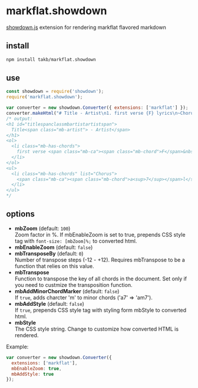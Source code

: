 # markflat.showdown
[showdown.js](https://github.com/showdownjs/showdown) extension for rendering markflat flavored markdown

## install
```sh
npm install takb/markflat.showdown
```

## use 
```javascript
const showdown = require('showdown');
require('markflat.showdown');

var converter = new showdown.Converter({ extensions: ['markflat'] });
converter.makeHtml("# Title - Artist\n1. first verse {F} lyrics\n~Chorus {a7}lyrics of {C}chorus")
/* output: 
<h1 id="titlespanclassmbartistartistspan">
  Title<span class="mb-artist"> - Artist</span>
</h1>
<ol>
  <li class="mb-has-chords">
    first verse <span class="mb-ca"><span class="mb-chord">F</span>&nbsp;&nbsp;&nbsp;</span>lyrics
  </li>
</ol>
<ul>
  <li class="mb-has-chords" list="Chorus">
    <span class="mb-ca"><span class="mb-chord">a<sup>7</sup></span>l</span>yrics of <span class="mb-ca"><span class="mb-chord">C</span>c</span>horus
  </li>
</ul>
*/
```
## options 
- **mbZoom** (default: `100`)  
Zoom factor in %. If mbEnableZoom is set to true, prepends CSS style tag with `font-size: [mbZoom]%;` to converted html.
- **mbEnableZoom** (default: `false`)
- **mbTransposeBy** (default: `0`)  
Number of transpose steps (-12 - +12). Requires mbTranspose to be a function that relies on this value.
- **mbTranspose**  
Function to transpose the key of all chords in the document. Set only if you need to custmize the transposition function.
- **mbAddMinorChordMarker** (default: `false`)  
If `true`, adds charcter 'm' to minor chords ('a7' => 'am7').
- **mbAddStyle** (default: `false`)  
If `true`, prepends CSS style tag with styling form mbStyle to converted html.
- **mbStyle**  
The CSS style string. Change to customize how converted HTML is rendered.  

Example:
```javascript
var converter = new showdown.Converter({ 
  extensions: ['markflat'],
  mbEnableZoom: true,
  mbAddStyle: true
});
```

